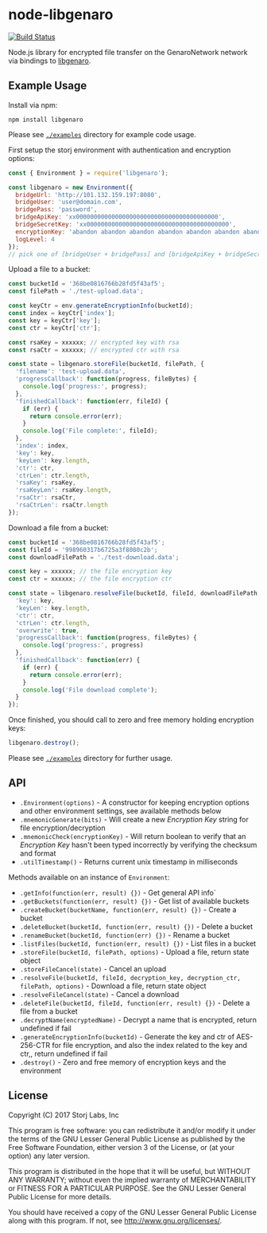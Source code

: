 # node-libgenaro

[![Build Status](https://travis-ci.org/GenaroNetwork/node-libgenaro.svg?branch=master)](https://travis-ci.org/GenaroNetwork/node-libgenaro)

Node.js library for encrypted file transfer on the GenaroNetwork network via bindings to [libgenaro](https://github.com/GenaroNetwork/libgenaro).

## Example Usage

Install via npm:
```
npm install libgenaro
```

Please see [`./examples`](/examples) directory for example code usage.

First setup the storj environment with authentication and encryption options:

```js
const { Environment } = require('libgenaro');

const libgenaro = new Environment({
  bridgeUrl: 'http://101.132.159.197:8080',
  bridgeUser: 'user@domain.com',
  bridgePass: 'password',
  bridgeApiKey: 'xx0000000000000000000000000000000000000000',
  bridgeSecretKey: 'xx0000000000000000000000000000000000000000',
  encryptionKey: 'abandon abandon abandon abandon abandon abandon abandon abandon abandon abandon abandon about',
  logLevel: 4
});
// pick one of [bridgeUser + bridgePass] and [bridgeApiKey + bridgeSecretKey]
```

Upload a file to a bucket:
```js
const bucketId = '368be0816766b28fd5f43af5';
const filePath = './test-upload.data';

const keyCtr = env.generateEncryptionInfo(bucketId);
const index = keyCtr['index'];
const key = keyCtr['key'];
const ctr = keyCtr['ctr'];

const rsaKey = xxxxxx; // encrypted key with rsa
const rsaCtr = xxxxxx; // encrypted ctr with rsa

const state = libgenaro.storeFile(bucketId, filePath, {
  'filename': 'test-upload.data',
  'progressCallback': function(progress, fileBytes) {
    console.log('progress:', progress);
  },
  'finishedCallback': function(err, fileId) {
    if (err) {
      return console.error(err);
    }
    console.log('File complete:', fileId);
  },
  'index': index,
  'key': key,
  'keyLen': key.length,
  'ctr': ctr,
  'ctrLen': ctr.length,
  'rsaKey': rsaKey,
  'rsaKeyLen': rsaKey.length,
  'rsaCtr': rsaCtr,
  'rsaCtrLen': rsaCtr.length
});

```

Download a file from a bucket:

```js
const bucketId = '368be0816766b28fd5f43af5';
const fileId = '998960317b6725a3f8080c2b';
const downloadFilePath = './test-download.data';

const key = xxxxxx; // the file encryption key
const ctr = xxxxxx; // the file encryption ctr

const state = libgenaro.resolveFile(bucketId, fileId, downloadFilePath, {
  'key': key,
  'keyLen': key.length,
  'ctr': ctr,
  'ctrLen': ctr.length,
  'overwrite': true,
  'progressCallback': function(progress, fileBytes) {
    console.log('progress:', progress)
  },
  'finishedCallback': function(err) {
    if (err) {
      return console.error(err);
    }
    console.log('File download complete');
  }
});
```

Once finished, you should call to zero and free memory holding encryption keys:

```js
libgenaro.destroy();
```

Please see [`./examples`](/examples) directory for further usage.

## API

- `.Environment(options)` - A constructor for keeping encryption options and other environment settings, see available methods below
- `.mnemonicGenerate(bits)` - Will create a new *Encryption Key* string for file encryption/decryption
- `.mnemonicCheck(encryptionKey)` - Will return boolean to verify that an *Encryption Key* hasn't been typed incorrectly by verifying the checksum and format
- `.utilTimestamp()` - Returns current unix timestamp in milliseconds

Methods available on an instance of `Environment`:

- `.getInfo(function(err, result) {})` - Get general API info`
- `.getBuckets(function(err, result) {})` - Get list of available buckets
- `.createBucket(bucketName, function(err, result) {})` - Create a bucket
- `.deleteBucket(bucketId, function(err, result) {})` - Delete a bucket
- `.renameBucket(bucketId, function(err) {})` - Rename a bucket
- `.listFiles(bucketId, function(err, result) {})` - List files in a bucket
- `.storeFile(bucketId, filePath, options)` - Upload a file, return state object
- `.storeFileCancel(state)` - Cancel an upload
- `.resolveFile(bucketId, fileId, decryption_key, decryption_ctr, filePath, options)` - Download a file, return state object
- `.resolveFileCancel(state)` - Cancel a download
- `.deleteFile(bucketId, fileId, function(err, result) {})` - Delete a file from a bucket
- `.decryptName(encryptedName)` - Decrypt a name that is encrypted, return undefined if fail
- `.generateEncryptionInfo(bucketId)` - Generate the key and ctr of AES-256-CTR for file encryption, and also the index related to the key and ctr,, return undefined if fail
- `.destroy()` - Zero and free memory of encryption keys and the environment


## License

Copyright (C) 2017 Storj Labs, Inc

This program is free software: you can redistribute it and/or modify
it under the terms of the GNU Lesser General Public License as published by
the Free Software Foundation, either version 3 of the License, or
(at your option) any later version.

This program is distributed in the hope that it will be useful,
but WITHOUT ANY WARRANTY; without even the implied warranty of
MERCHANTABILITY or FITNESS FOR A PARTICULAR PURPOSE.  See the
GNU Lesser General Public License for more details.

You should have received a copy of the GNU Lesser General Public License
along with this program.  If not, see <http://www.gnu.org/licenses/>.
